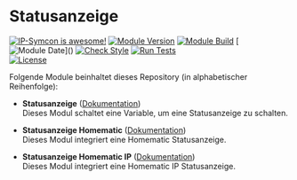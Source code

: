 # Statusanzeige

[![IP-Symcon is awesome!](https://img.shields.io/badge/IP--Symcon-6.1-blue.svg)](https://www.symcon.de)
[![Module Version](https://img.shields.io/badge/Module_Version-8.0-blue.svg)]()
[![Module Build](https://img.shields.io/badge/Module_Build-14-blue.svg)]()
[![Module Date](https://img.shields.io/badge/Module_Date-20240608_(08.06.2024)-blue.svg)]()  
[![Check Style](https://github.com/ubittner/Statusanzeige/workflows/Check%20Style/badge.svg)](https://github.com/ubittner/Statusanzeige/actions)
[![Run Tests](https://github.com/ubittner/Statusanzeige/workflows/Run%20Tests/badge.svg)](https://github.com/ubittner/Statusanzeige/actions)  
[![License](https://img.shields.io/badge/License-CC%20BY--NC--SA%204.0-green.svg)](https://creativecommons.org/licenses/by-nc-sa/4.0/)

Folgende Module beinhaltet dieses Repository (in alphabetischer Reihenfolge):

- __Statusanzeige__ ([Dokumentation](Statusanzeige))  
  Dieses Modul schaltet eine Variable, um eine Statusanzeige zu schalten.

- __Statusanzeige Homematic__ ([Dokumentation](StatusanzeigeHomematic))  
  Dieses Modul integriert eine Homematic Statusanzeige.

- __Statusanzeige Homematic IP__ ([Dokumentation](StatusanzeigeHomematicIP))  
  Dieses Modul integriert eine Homematic IP Statusanzeige.  
